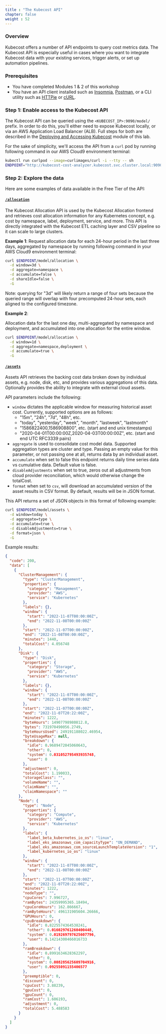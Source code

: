 ```yaml
---
title : "The Kubecost API"
chapter: false
weight : 52
---
```


### Overview

Kubecost offers a number of API endpoints to query cost metrics data. The Kubecost API is especially useful in cases where you want to integrate Kubecost data with your existing services, trigger alerts, or set up automation pipelines.

### Prerequisites

- You have completed Modules 1 & 2 of this workshop
- You have an API client installed such as [Insomnia](https://insomnia.rest/), [Postman](https://www.postman.com/), or a CLI utility such as [HTTPie](https://httpie.io/cli) or [cURL](https://curl.se/).

### Step 1: Enable access to the Kubecost API

The Kubecost API can be queried using the `<KUBECOST_IP>:9090/model/` prefix. In order to do this, you'll either need to expose Kubecost locally, or via an AWS Application Load Balancer (ALB). Full steps for both are described in the [Deploying and Accessing Kubecost](/4_deploy_kubecost.html) module of this lab.

For the sake of simplicity, we'll access the API from a `curl` pod by running following command in our AWS Cloud9 environment terminal:

```bash
kubectl run curlpod --image=curlimages/curl -i --tty -- sh
ENDPOINT="http://kubecost-cost-analyzer.kubecost.svc.cluster.local:9090"
```

### Step 2: Explore the data

Here are some examples of data available in the Free Tier of the API:

#### [`/allocation`](https://docs.kubecost.com/apis/apis-overview/allocation)

The Kubecost Allocation API is used by the Kubecost Allocation frontend and retrieves cost allocation information for any Kubernetes concept, e.g. cost by namespace, label, deployment, service, and more. This API is directly integrated with the Kubecost ETL caching layer and CSV pipeline so it can scale to large clusters.

**Example 1**: Request allocation data for each 24-hour period in the last three days, aggregated by namespace by running following command in your AWS Cloud9 environment terminal:

```bash
curl $ENDPOINT/model/allocation \
  -d window=3d \
  -d aggregate=namespace \
  -d accumulate=false \
  -d shareIdle=false \
  -G
```

Note: querying for "3d" will likely return a range of four sets because the queried range will overlap with four precomputed 24-hour sets, each aligned to the configured timezone.

**Example 2**:

Allocation data for the last one day, multi-aggregated by namespace and deployment, and accumulated into one allocation for the entire window.

```bash
curl $ENDPOINT/model/allocation \
  -d window=1d \
  -d aggregate=namespace,deployment \
  -d accumulate=true \
  -G
```

#### [`/assets`](https://docs.kubecost.com/apis/apis-overview/assets-api)

Assets API retrieves the backing cost data broken down by individual assets, e.g. node, disk, etc, and provides various aggregations of this data. Optionally provides the ability to integrate with external cloud assets.

API parameters include the following:

- `window` dictates the applicable window for measuring historical asset cost. Currently, supported options are as follows:
  - "15m", "24h", "7d", "48h", etc.
  - "today", "yesterday", "week", "month", "lastweek", "lastmonth"
  - "1586822400,1586908800", etc. (start and end unix timestamps)
  - "2020-04-01T00:00:00Z,2020-04-03T00:00:00Z", etc. (start and end UTC RFC3339 pairs)
- `aggregate` is used to consolidate cost model data. Supported aggregation types are cluster and type. Passing an empty value for this parameter, or not passing one at all, returns data by an individual asset.
- `accumulate` when set to false this endpoint returns daily time series data vs cumulative data. Default value is false.
- `disableAdjustments` when set to true, zeros out all adjustments from cloud provider reconciliation, which would otherwise change the totalCost.
- `format` when set to `csv`, will download an accumulated version of the asset results in CSV format. By default, results will be in JSON format.

This API returns a set of JSON objects in this format of following example:

```bash
curl $ENDPOINT/model/assets \
  -d window=today \
  -d aggregate=type \
  -d accumulate=true \
  -d disableAdjustments=true \
  -d format=json \
  -G
```

Example results:

```json
{
  "code": 200,
  "data": [
    {
      "ClusterManagement": {
        "type": "ClusterManagement",
        "properties": {
          "category": "Management",
          "provider": "AWS",
          "service": "Kubernetes"
        },
        "labels": {},
        "window": {
          "start": "2022-11-07T00:00:00Z",
          "end": "2022-11-08T00:00:00Z"
        },
        "start": "2022-11-07T00:00:00Z",
        "end": "2022-11-08T00:00:00Z",
        "minutes": 1440,
        "totalCost": 4.056748
      },
      "Disk": {
        "type": "Disk",
        "properties": {
          "category": "Storage",
          "provider": "AWS",
          "service": "Kubernetes"
        },
        "labels": {},
        "window": {
          "start": "2022-11-07T00:00:00Z",
          "end": "2022-11-08T00:00:00Z"
        },
        "start": "2022-11-07T00:00:00Z",
        "end": "2022-11-07T20:22:00Z",
        "minutes": 1222,
        "byteHours": 14907798980812.8,
        "bytes": 731970490056.2749,
        "byteHoursUsed": 249191188022.46954,
        "byteUsageMax": null,
        "breakdown": {
          "idle": 0.9689472045060643,
          "other": 0,
          "system": 0.031052795493935748,
          "user": 0
        },
        "adjustment": 0,
        "totalCost": 1.190033,
        "storageClass": "",
        "volumeName": "",
        "claimName": "",
        "claimNamespace": ""
      },
      "Node": {
        "type": "Node",
        "properties": {
          "category": "Compute",
          "provider": "AWS",
          "service": "Kubernetes"
        },
        "labels": {
          "label_beta_kubernetes_io_os": "linux",
          "label_eks_amazonaws_com_capacityType": "ON_DEMAND",
          "label_eks_amazonaws_com_sourceLaunchTemplateVersion": "1",
          "label_kubernetes_io_os": "linux"
        },
        "window": {
          "start": "2022-11-07T00:00:00Z",
          "end": "2022-11-08T00:00:00Z"
        },
        "start": "2022-11-07T00:00:00Z",
        "end": "2022-11-07T20:22:00Z",
        "minutes": 1222,
        "nodeType": "",
        "cpuCores": 7.996727,
        "ramBytes": 24359995365.18494,
        "cpuCoreHours": 162.866667,
        "ramByteHours": 496131905604.26666,
        "GPUHours": 0,
        "cpuBreakdown": {
          "idle": 0.8225574364538241,
          "other": 0.016029761260400448,
          "system": 0.019269797625607796,
          "user": 0.14214300466016733
        },
        "ramBreakdown": {
          "idle": 0.8991634628362297,
          "other": 0,
          "system": 0.008285625609704916,
          "user": 0.09255091155406577
        },
        "preemptible": 0,
        "discount": 0,
        "cpuCost": 3.88239,
        "gpuCost": 0,
        "gpuCount": 0,
        "ramCost": 1.606193,
        "adjustment": 0,
        "totalCost": 5.488583
      }
    }
  ]
}
```
